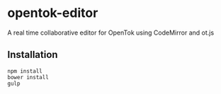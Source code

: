 # opentok-editor

A real time collaborative editor for OpenTok using CodeMirror and ot.js

## Installation

```
npm install
bower install
gulp
```

